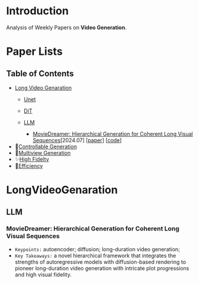 # Introduction
Analysis of Weekly Papers on **Video Generation**.

# Paper Lists

## Table of Contents
- [Long Video Genaration](#LongVideoGenaration)
  - [Unet](#unet)
    
  - [DiT](#dit)
  - [LLM](#llm)
    - [MovieDreamer: Hierarchical Generation for Coherent Long Visual Sequences](#moviedreamer-hierarchical-generation-for-coherent-long-visual-sequences)[2024.07] \[[paper](https://arxiv.org/abs/2407.16655)\] \[[code](https://aim-uofa.github.io/MovieDreamer/)\]
- 🚀[Controllable Generation](#ControllableGeneration)
- 🔧[Multiview Generation](#MultiviewGeneration)
- ✨[High Fidelty](#HighFidelty)
- 🎉[Efficiency](#Efficiency)




# LongVideoGenaration
## LLM
### MovieDreamer: Hierarchical Generation for Coherent Long Visual Sequences
- `Keypoints:` autoencoder; diffusion; long-duration video generation;
- `Key Takeaways:` a novel hierarchical framework that integrates the strengths of autoregressive models with diffusion-based rendering to pioneer long-duration video generation with intricate plot progressions and high visual fidelity.


